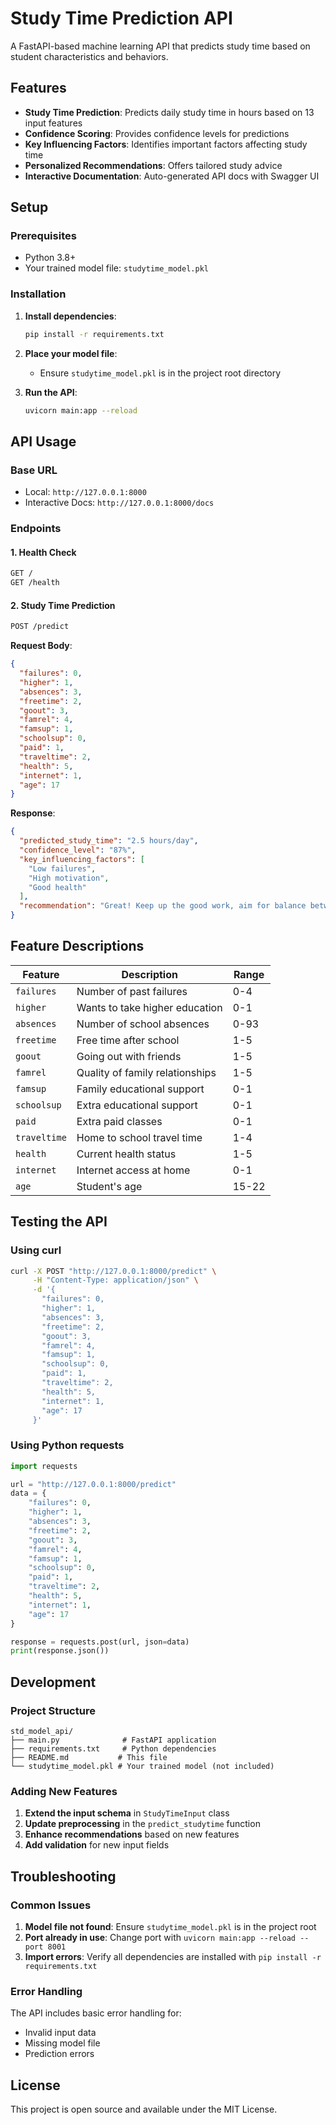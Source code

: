 # Study Time Prediction API

A FastAPI-based machine learning API that predicts study time based on student characteristics and behaviors.

## Features

- **Study Time Prediction**: Predicts daily study time in hours based on 13 input features
- **Confidence Scoring**: Provides confidence levels for predictions
- **Key Influencing Factors**: Identifies important factors affecting study time
- **Personalized Recommendations**: Offers tailored study advice
- **Interactive Documentation**: Auto-generated API docs with Swagger UI

## Setup

### Prerequisites

- Python 3.8+
- Your trained model file: `studytime_model.pkl`

### Installation

1. **Install dependencies**:
   ```bash
   pip install -r requirements.txt
   ```

2. **Place your model file**:
   - Ensure `studytime_model.pkl` is in the project root directory

3. **Run the API**:
   ```bash
   uvicorn main:app --reload
   ```

## API Usage

### Base URL
- Local: `http://127.0.0.1:8000`
- Interactive Docs: `http://127.0.0.1:8000/docs`

### Endpoints

#### 1. Health Check
```bash
GET /
GET /health
```

#### 2. Study Time Prediction
```bash
POST /predict
```

**Request Body**:
```json
{
  "failures": 0,
  "higher": 1,
  "absences": 3,
  "freetime": 2,
  "goout": 3,
  "famrel": 4,
  "famsup": 1,
  "schoolsup": 0,
  "paid": 1,
  "traveltime": 2,
  "health": 5,
  "internet": 1,
  "age": 17
}
```

**Response**:
```json
{
  "predicted_study_time": "2.5 hours/day",
  "confidence_level": "87%",
  "key_influencing_factors": [
    "Low failures",
    "High motivation",
    "Good health"
  ],
  "recommendation": "Great! Keep up the good work, aim for balance between study and rest."
}
```

## Feature Descriptions

| Feature | Description | Range |
|---------|-------------|-------|
| `failures` | Number of past failures | 0-4 |
| `higher` | Wants to take higher education | 0-1 |
| `absences` | Number of school absences | 0-93 |
| `freetime` | Free time after school | 1-5 |
| `goout` | Going out with friends | 1-5 |
| `famrel` | Quality of family relationships | 1-5 |
| `famsup` | Family educational support | 0-1 |
| `schoolsup` | Extra educational support | 0-1 |
| `paid` | Extra paid classes | 0-1 |
| `traveltime` | Home to school travel time | 1-4 |
| `health` | Current health status | 1-5 |
| `internet` | Internet access at home | 0-1 |
| `age` | Student's age | 15-22 |

## Testing the API

### Using curl
```bash
curl -X POST "http://127.0.0.1:8000/predict" \
     -H "Content-Type: application/json" \
     -d '{
       "failures": 0,
       "higher": 1,
       "absences": 3,
       "freetime": 2,
       "goout": 3,
       "famrel": 4,
       "famsup": 1,
       "schoolsup": 0,
       "paid": 1,
       "traveltime": 2,
       "health": 5,
       "internet": 1,
       "age": 17
     }'
```

### Using Python requests
```python
import requests

url = "http://127.0.0.1:8000/predict"
data = {
    "failures": 0,
    "higher": 1,
    "absences": 3,
    "freetime": 2,
    "goout": 3,
    "famrel": 4,
    "famsup": 1,
    "schoolsup": 0,
    "paid": 1,
    "traveltime": 2,
    "health": 5,
    "internet": 1,
    "age": 17
}

response = requests.post(url, json=data)
print(response.json())
```

## Development

### Project Structure
```
std_model_api/
├── main.py              # FastAPI application
├── requirements.txt     # Python dependencies
├── README.md           # This file
└── studytime_model.pkl # Your trained model (not included)
```

### Adding New Features

1. **Extend the input schema** in `StudyTimeInput` class
2. **Update preprocessing** in the `predict_studytime` function
3. **Enhance recommendations** based on new features
4. **Add validation** for new input fields

## Troubleshooting

### Common Issues

1. **Model file not found**: Ensure `studytime_model.pkl` is in the project root
2. **Port already in use**: Change port with `uvicorn main:app --reload --port 8001`
3. **Import errors**: Verify all dependencies are installed with `pip install -r requirements.txt`

### Error Handling

The API includes basic error handling for:
- Invalid input data
- Missing model file
- Prediction errors

## License

This project is open source and available under the MIT License.
